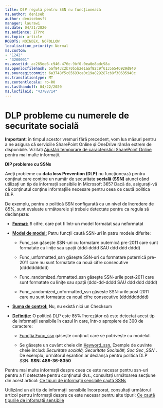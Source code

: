 ```yaml
---
title: DlP regulă pentru SSN nu funcționează
ms.author: deniseb
author: denisebmsft
manager: laurawi
ms.date: 04/21/2020
ms.audience: ITPro
ms.topic: article
ROBOTS: NOINDEX, NOFOLLOW
localization_priority: Normal
ms.custom:
- "1242"
- "3200001"
ms.assetid: ac265ee6-c946-476e-9bf0-0ea0e8adc98a
ms.openlocfilehash: 5af843c2b70b5b2e1aaf82c9f01356546929d840
ms.sourcegitcommit: 6a3748f5c05693ca0c19a829287cb8f30635940c
ms.translationtype: MT
ms.contentlocale: ro-RO
ms.lasthandoff: 04/22/2020
ms.locfileid: "43788714"
---
```

# <a name="dlp-issues-with-social-security-numbers"></a>DLP probleme cu numerele de securitate socială

**Important**: în timpul acestor vremuri fără precedent, vom lua măsuri pentru a ne asigura că serviciile SharePoint Online și OneDrive rămân extrem de disponibile. Vizitați [Ajustări temporare de caracteristici SharePoint Online](https://aka.ms/ODSPAdjustments) pentru mai multe informații.

**DlP probleme cu SSNs**

Aveți probleme cu **data loss Prevention (DLP)** nu funcționează pentru conținut care conține un număr de securitate **socială (SSN)** atunci când utilizați un tip de informații sensibile în Microsoft 365? Dacă da, asigurați-vă că conținutul conține informațiile necesare pentru ceea ce caută politica DLP. 
  
De exemplu, pentru o politică SSN configurată cu un nivel de încredere de 85%, sunt evaluate următoarele și trebuie detectate pentru ca regula să declanșeze:
  
- **[Format:](https://docs.microsoft.com/office365/securitycompliance/what-the-sensitive-information-types-look-for#format-80)** 9 cifre, care pot fi într-un model formatat sau neformatat

- **[Model de model:](https://msconnect.microsoft.com/https:/docs.microsoft.com/office365/securitycompliance/what-the-sensitive-information-types-look-for#pattern-80)** Patru funcții caută SSN-uri în patru modele diferite:

  - Func_ssn găsește SSN-uri cu formatare puternică pre-2011 care sunt formatate cu linițe sau spații (ddd-dddd SAU ddd ddd dddd)

  - Func_unformatted_ssn găsește SSN-uri cu formatare puternică pre-2011 care nu sunt formatate ca nouă cifre consecutive (dddddddddd)

  - Func_randomized_formatted_ssn găsește SSN-urile post-2011 care sunt formatate cu linițe sau spații (ddd-dd-dddd SAU ddd ddd dddd)

  - Func_randomized_unformatted_ssn găsește SSN-urile post-2011 care nu sunt formatate ca nouă cifre consecutive (dddddddddd)

- **[Suma de control:](https://docs.microsoft.com/office365/securitycompliance/what-the-sensitive-information-types-look-for#checksum-79)** Nu, nu există nici un Checksum

- **[Definiție:](https://docs.microsoft.com/office365/securitycompliance/what-the-sensitive-information-types-look-for#definition-80)** O politică DLP este 85% încrezător că este detectat acest tip de informații sensibile în cazul în care, într-o apropiere de 300 de caractere:

  - [Funcția Func_ssn](https://docs.microsoft.com/office365/securitycompliance/what-the-sensitive-information-types-look-for#pattern-80) găsește conținut care se potrivește cu modelul.

  - Se găsește un cuvânt cheie din [Keyword_ssn.](https://docs.microsoft.com/office365/securitycompliance/what-the-sensitive-information-types-look-for#keyword_ssn) Exemple de cuvinte cheie includ: *Securitate socială, Securitate Socială#, Soc Sec ,SSN* . De exemplu, următorul eșantion ar declanșa pentru politica DLP SSN: **SSN: 489-36-8350**
  
Pentru mai multe informații despre ceea ce este necesar pentru ssn-uri pentru a fi detectate pentru conținutul dvs., consultați următoarea secțiune din acest articol: [Ce tipuri de informații sensibile caută SSNs](https://docs.microsoft.com/office365/securitycompliance/what-the-sensitive-information-types-look-for#us-social-security-number-ssn)
  
Utilizând un alt tip de informații sensibile încorporat, consultați următorul articol pentru informații despre ce este necesar pentru alte tipuri: [Ce caută tipurile de informații sensibile](https://docs.microsoft.com/office365/securitycompliance/what-the-sensitive-information-types-look-for)
  